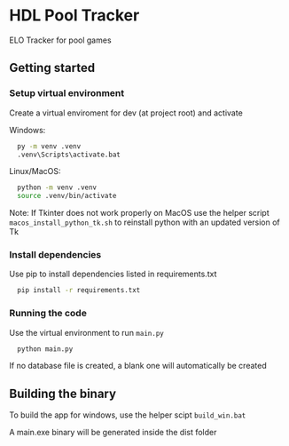 # HDL Pool Tracker

ELO Tracker for pool games

## Getting started

### Setup virtual environment

Create a virtual enviroment for dev (at project root) and activate

Windows:

```bash
  py -m venv .venv
  .venv\Scripts\activate.bat
```

Linux/MacOS:

```bash
  python -m venv .venv
  source .venv/bin/activate
```
Note: If Tkinter does not work properly on MacOS use the helper script `macos_install_python_tk.sh` to reinstall python with an updated version of Tk

### Install dependencies

Use pip to install dependencies listed in requirements.txt

```bash
  pip install -r requirements.txt
```

### Running the code

Use the virtual environment to run `main.py`

```bash
  python main.py
```

If no database file is created, a blank one will automatically be created

## Building the binary

To build the app for windows, use the helper scipt `build_win.bat`

A main.exe binary will be generated inside the dist folder
